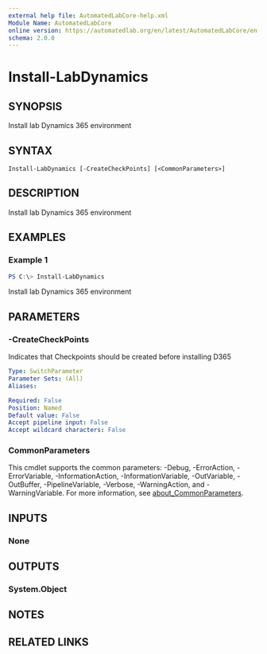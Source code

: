 ```yaml
---
external help file: AutomatedLabCore-help.xml
Module Name: AutomatedLabCore
online version: https://automatedlab.org/en/latest/AutomatedLabCore/en-us/Install-LabDynamics
schema: 2.0.0
---
```


# Install-LabDynamics

## SYNOPSIS
Install lab Dynamics 365 environment

## SYNTAX

```
Install-LabDynamics [-CreateCheckPoints] [<CommonParameters>]
```

## DESCRIPTION
Install lab Dynamics 365 environment

## EXAMPLES

### Example 1
```powershell
PS C:\> Install-LabDynamics
```

Install lab Dynamics 365 environment

## PARAMETERS

### -CreateCheckPoints
Indicates that Checkpoints should be created before installing D365

```yaml
Type: SwitchParameter
Parameter Sets: (All)
Aliases:

Required: False
Position: Named
Default value: False
Accept pipeline input: False
Accept wildcard characters: False
```

### CommonParameters
This cmdlet supports the common parameters: -Debug, -ErrorAction, -ErrorVariable, -InformationAction, -InformationVariable, -OutVariable, -OutBuffer, -PipelineVariable, -Verbose, -WarningAction, and -WarningVariable. For more information, see [about_CommonParameters](http://go.microsoft.com/fwlink/?LinkID=113216).

## INPUTS

### None
## OUTPUTS

### System.Object
## NOTES

## RELATED LINKS

